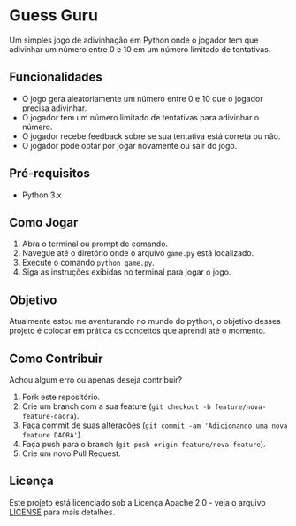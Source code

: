 # Guess Guru

Um simples jogo de adivinhação em Python onde o jogador tem que adivinhar um número entre 0 e 10 em um número limitado de tentativas.

## Funcionalidades

- O jogo gera aleatoriamente um número entre 0 e 10 que o jogador precisa adivinhar.
- O jogador tem um número limitado de tentativas para adivinhar o número.
- O jogador recebe feedback sobre se sua tentativa está correta ou não.
- O jogador pode optar por jogar novamente ou sair do jogo.

## Pré-requisitos

- Python 3.x

## Como Jogar

1. Abra o terminal ou prompt de comando.
2. Navegue até o diretório onde o arquivo `game.py` está localizado.
3. Execute o comando `python game.py`.
4. Siga as instruções exibidas no terminal para jogar o jogo.

## Objetivo

Atualmente estou me aventurando no mundo do python, o objetivo desses projeto é colocar em prática
os conceitos que aprendi até o momento.

## Como Contribuir

Achou algum erro ou apenas deseja contribuir?

1. Fork este repositório.
2. Crie um branch com a sua feature (`git checkout -b feature/nova-feature-daora`).
3. Faça commit de suas alterações (`git commit -am 'Adicionando uma nova feature DAORA'`).
4. Faça push para o branch (`git push origin feature/nova-feature`).
5. Crie um novo Pull Request.

## Licença

Este projeto está licenciado sob a Licença Apache 2.0 - veja o arquivo [LICENSE](LICENSE) para mais detalhes.